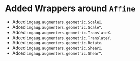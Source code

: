 # Added Wrappers around `Affine`

* Added `imgaug.augmenters.geometric.ScaleX`.
* Added `imgaug.augmenters.geometric.ScaleY`.
* Added `imgaug.augmenters.geometric.TranslateX`.
* Added `imgaug.augmenters.geometric.TranslateY`.
* Added `imgaug.augmenters.geometric.Rotate`.
* Added `imgaug.augmenters.geometric.ShearX`.
* Added `imgaug.augmenters.geometric.ShearY`.
